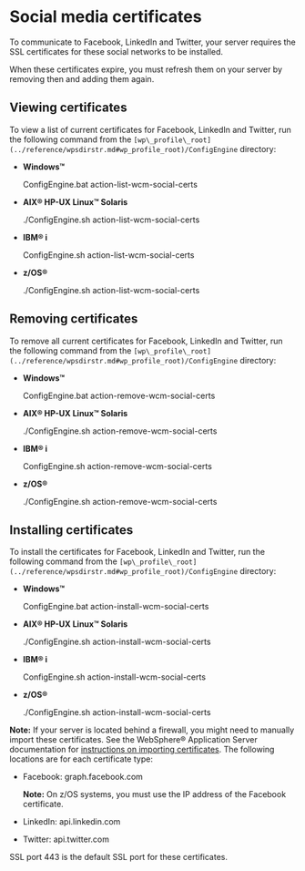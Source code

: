 # Social media certificates

To communicate to Facebook, LinkedIn and Twitter, your server requires the SSL certificates for these social networks to be installed.

When these certificates expire, you must refresh them on your server by removing then and adding them again.

## Viewing certificates

To view a list of current certificates for Facebook, LinkedIn and Twitter, run the following command from the `[wp\_profile\_root](../reference/wpsdirstr.md#wp_profile_root)/ConfigEngine` directory:

-   **Windows™**

    ConfigEngine.bat action-list-wcm-social-certs

-   **AIX® HP-UX Linux™ Solaris**

    ./ConfigEngine.sh action-list-wcm-social-certs

-   **IBM® i**

    ConfigEngine.sh action-list-wcm-social-certs

-   **z/OS®**

    ./ConfigEngine.sh action-list-wcm-social-certs


## Removing certificates

To remove all current certificates for Facebook, LinkedIn and Twitter, run the following command from the `[wp\_profile\_root](../reference/wpsdirstr.md#wp_profile_root)/ConfigEngine` directory:

-   **Windows™**

    ConfigEngine.bat action-remove-wcm-social-certs

-   **AIX® HP-UX Linux™ Solaris**

    ./ConfigEngine.sh action-remove-wcm-social-certs

-   **IBM® i**

    ConfigEngine.sh action-remove-wcm-social-certs

-   **z/OS®**

    ./ConfigEngine.sh action-remove-wcm-social-certs


## Installing certificates

To install the certificates for Facebook, LinkedIn and Twitter, run the following command from the `[wp\_profile\_root](../reference/wpsdirstr.md#wp_profile_root)/ConfigEngine` directory:

-   **Windows™**

    ConfigEngine.bat action-install-wcm-social-certs

-   **AIX® HP-UX Linux™ Solaris**

    ./ConfigEngine.sh action-install-wcm-social-certs

-   **IBM® i**

    ConfigEngine.sh action-install-wcm-social-certs

-   **z/OS®**

    ./ConfigEngine.sh action-install-wcm-social-certs


**Note:** If your server is located behind a firewall, you might need to manually import these certificates. See the WebSphere® Application Server documentation for [instructions on importing certificates](http://www-01.ibm.com/support/knowledgecenter/SSAW57_8.5.5/com.ibm.websphere.nd.multiplatform.doc/ae/tsec_ssladdsignercert.html?cp=SSAW57_8.5.5%2F3-8-2-33-4-11). The following locations are for each certificate type:

-   Facebook: graph.facebook.com

    **Note:** On z/OS systems, you must use the IP address of the Facebook certificate.

-   LinkedIn: api.linkedin.com
-   Twitter: api.twitter.com

SSL port 443 is the default SSL port for these certificates.



